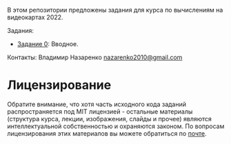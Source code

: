 В этом репозитории предложены задания для курса по вычислениям на видеокартах 2022.

Задания:

- [Задание 0](https://github.com/GPGPUCourse/GPGPUTasks2021/tree/task00): Вводное.

Контакты:
Владимир Назаренко nazarenko2010@gmail.com

Лицензирование
======

Обратите внимание, что хотя часть исходного кода заданий распространяется под MIT лицензией - остальные материалы (структура курса, лекции, изображения, слайды и прочее) являются интеллектуальной собственностью и охраняются законом. По вопросам лицензирования этих материалов вы можете обратиться по [почте](mailto:PolarHare@gmail.com).
